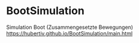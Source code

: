 # BootSimulation
Simulation Boot (Zusammengesetzte Bewegungen)
https://hubertiv.github.io/BootSimulation/main.html
